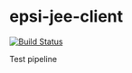 # epsi-jee-client

[![Build Status](https://travis-ci.org/nicolas59/epsi-jee-client.svg?branch=master)](https://travis-ci.org/nicolas59/epsi-jee-client)


Test pipeline 
